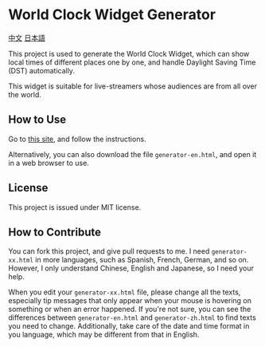 # World Clock Widget Generator

[中文](chinese.md) [日本語](japanese.md)  

This project is used to generate the World Clock Widget, which can show local times of different places one by one, and handle Daylight Saving Time (DST) automatically.

This widget is suitable for live-streamers whose audiences are from all over the world.

## How to Use

Go to [this site](https://yanjisheng.github.io/world-clock), and follow the instructions.

Alternatively, you can also download the file <code>generator-en.html</code>, and open it in a web browser to use.

## License

This project is issued under MIT license.

## How to Contribute

You can fork this project, and give pull requests to me. I need <code>generator-xx.html</code> in more languages, such as Spanish, French, German, and so on. However, I only understand Chinese, English and Japanese, so I need your help. 

When you edit your <code>generator-xx.html</code> file, please change all the texts, especially tip messages that only appear when your mouse is hovering on something or when an error happened. If you're not sure, you can see the differences between <code>generator-en.html</code> and <code>generator-zh.html</code> to find texts you need to change. Additionally, take care of the date and time format in you language, which may be different from that in English.

